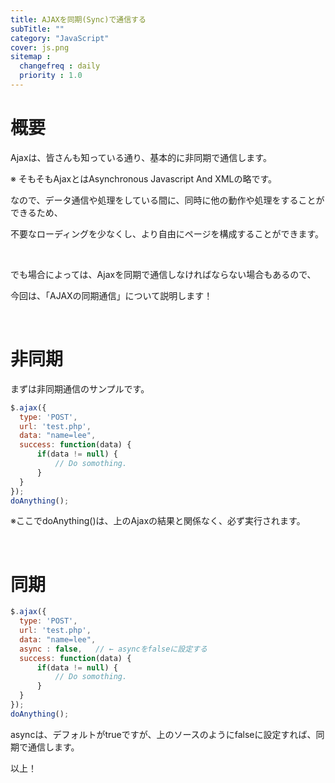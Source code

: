 ```yaml
---
title: AJAXを同期(Sync)で通信する
subTitle: ""
category: "JavaScript"
cover: js.png
sitemap :
  changefreq : daily
  priority : 1.0
---
```


# 概要

Ajaxは、皆さんも知っている通り、基本的に非同期で通信します。

※ そもそもAjaxとはAsynchronous Javascript And XMLの略です。

なので、データ通信や処理をしている間に、同時に他の動作や処理をすることができるため、

不要なローディングを少なくし、より自由にページを構成することができます。

<br>

でも場合によっては、Ajaxを同期で通信しなければならない場合もあるので、

今回は、「AJAXの同期通信」について説明します！

<br>

# 非同期

まずは非同期通信のサンプルです。

```javascript:title=sample.js
$.ajax({
  type: 'POST',
  url: 'test.php',
  data: "name=lee",
  success: function(data) {
      if(data != null) {
          // Do somothing.
      }
  }
});
doAnything();
```

※ここでdoAnything()は、上のAjaxの結果と関係なく、必ず実行されます。

<br>

# 同期

```javascript:title=sample.js
$.ajax({
  type: 'POST',
  url: 'test.php',
  data: "name=lee",
  async : false,   // ← asyncをfalseに設定する
  success: function(data) {
      if(data != null) {
          // Do somothing.
      }
  }
});
doAnything();
```

asyncは、デフォルトがtrueですが、上のソースのようにfalseに設定すれば、同期で通信します。

以上！
